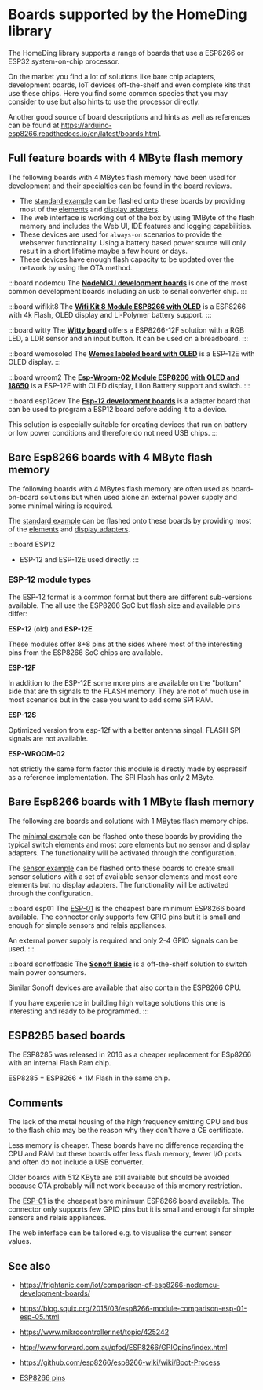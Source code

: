 # Boards supported by the HomeDing library

The HomeDing library supports a range of boards that use a ESP8266 or ESP32 system-on-chip processor.

On the market you find a lot of solutions like bare chip adapters, development boards, IoT devices off-the-shelf and even complete kits that use these chips. Here you find some common species that you may consider to use but also hints to use the processor directly.

Another good source of board descriptions and hints as well as references can be found at <https://arduino-esp8266.readthedocs.io/en/latest/boards.html>.


## Full feature boards with 4 MByte flash memory

The following boards with 4 MBytes flash memory have been used for development and their specialties can be found in the board reviews.

* The [standard example](examples/standard) can be flashed onto these boards by providing most of the [elements](/elements) and [display adapters](/displays).
* The web interface is working out of the box by using 1MByte of the flash memory and includes the Web UI, IDE features and logging capabilities.
* These devices are used for `always-on` scenarios to provide the webserver functionality. Using a battery based power source will only result in a short lifetime maybe a few hours or days.
* These devices have enough flash capacity to be updated over the network by using the OTA method.

:::board nodemcu
The **[NodeMCU development boards](/boards/nodemcu)** is one of the most common development boards including an usb to serial converter chip.
:::

:::board wifikit8
The **[Wifi Kit 8 Module ESP8266 with OLED](/boards/wifikit8.md)** is a ESP8266 with 4k Flash, OLED display and Li-Polymer battery support.
:::

:::board witty
The **[Witty board](/boards/witty.md)** offers a ESP8266-12F solution with a RGB LED, a LDR sensor and an input button. It can be used on a breadboard.
:::

:::board wemosoled
The **[Wemos labeled board with OLED](/boards/wemosoled.md)** is a ESP-12E with OLED display.
:::

:::board wroom2
The **[Esp-Wroom-02 Module ESP8266 with OLED and 18650](/boards/wroom2.md)** is a ESP-12E with OLED display, LiIon Battery support and switch.
:::

:::board esp12dev
The **[Esp-12 development boards](/boards/esp12dev.md)** is a adapter board that can be used to program a ESP12 board before adding it to a device.

This solution is especially suitable for creating devices that run on battery or low power conditions and therefore do not need USB chips.
:::



## Bare Esp8266 boards with 4 MByte flash memory

The following boards with 4 MBytes flash memory are often used as board-on-board solutions but when used alone
an external power supply and some minimal wiring is required.

The [standard example](examples/standard) can be flashed onto these boards by providing most of the [elements](/elements) and [display adapters](/displays).

:::board ESP12
* ESP-12 and ESP-12E used directly.
:::


### ESP-12 module types

The ESP-12 format is a common format but there are different sub-versions available. The all use the ESP8266 SoC but flash size and available pins differ:

**ESP-12** (old) and **ESP-12E** 

These modules offer 8+8 pins at the sides where most of the interesting pins from the ESP8266 SoC chips are available.

**ESP-12F** 

In addition to the ESP-12E some more pins are available on the "bottom" side that are th signals to the FLASH memory. They are not of much use in most scenarios but in the case you want to add some SPI RAM.

**ESP-12S** 

Optimized version from esp-12f with a better antenna singal. FLASH SPI signals are not available. 

**ESP-WROOM-02** 

not strictly the same form factor this module is directly made by espressif as a reference implementation. The SPI Flash has only 2 MByte.



## Bare Esp8266 boards with 1 MByte flash memory

The following are boards and solutions with 1 MBytes flash memory chips.

The [minimal example](/examples/minimal) can be flashed onto these boards by providing the typical switch elements and most core elements but no sensor and display adapters. The functionality will be activated through the configuration.

The [sensor example](/examples/sensor) can be flashed onto these boards to create small sensor solutions with a set of available sensor elements and most core elements but no display adapters. The functionality will be activated through the configuration.

:::board esp01
The [ESP-01](/boards/esp01.md) is the cheapest bare minimum ESP8266 board available. The connector only supports few GPIO pins but it is small and enough for simple sensors and relais appliances.

An external power supply is required and only 2-4 GPIO signals can be used.
:::


:::board sonoffbasic
The **[Sonoff Basic](/boards/sonoffbasic.jpg)** is a off-the-shelf solution to switch main power consumers.

Similar Sonoff devices are available that also contain the ESP8266 CPU.

If you have experience in building high voltage solutions this one is interesting and ready to be programmed.
:::


<!-- ESP8266 Module Series
ESP-12F	Common ESP8266 module version
ESP-12S	 Optimized from esp-12f, better antenna singal
ESP-07S	 Pin compatible with esp-12, IPEX connector to get greater signal
ESP-01S	 General DIP PTH version, less pin lead out, easy to use
ESP-01M	 Vertical stand on your PCBsave space and better signal
WROOM-02	Most certificated, best design by original Espressif.
ESP-12E, ESP-12F, ESP-14


Adapter board:
https://www.esp8266.com/viewtopic.php?t=6505


-->



## ESP8285 based boards

The ESP8285 was released in 2016 as a cheaper replacement for ESp8266 with an internal Flash Ram chip.

ESP8285 = ESP8266 + 1M Flash in the same chip.


## Comments 

The lack of the metal housing of the high frequency emitting CPU and bus to the flash chip may be the reason why they don't have a CE certificate.

Less memory is cheaper. These boards have no difference regarding the CPU and RAM but these boards offer less flash memory, fewer I/O ports and often do not include a USB converter.

Older boards with 512 KByte are still available but should be avoided because OTA probably will not work because of this memory restriction.

The [ESP-01](/boards/esp01.md) is the cheapest bare minimum ESP8266 board available. The connector only supports few GPIO pins but it is small and enough for simple sensors and relais appliances.

The web interface can be tailored e.g. to visualise the current sensor values.

<!-- 
**[Sonoff Basic]()** is a off-the-shelf solution to switch main power consumers. If you have experience in building high voltage solutions this one is interesting. Similar Sonoff devices are available. The Tasmota library has a wiki with much details.
 -->



## See also
* <https://frightanic.com/iot/comparison-of-esp8266-nodemcu-development-boards/>
* <https://blog.squix.org/2015/03/esp8266-module-comparison-esp-01-esp-05.html>


* <https://www.mikrocontroller.net/topic/425242>
* <http://www.forward.com.au/pfod/ESP8266/GPIOpins/index.html>
* <https://github.com/esp8266/esp8266-wiki/wiki/Boot-Process>

* [ESP8266 pins](boards/pins)